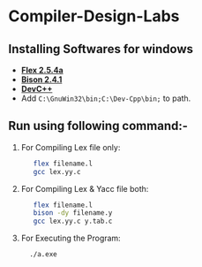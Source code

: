 # Compiler-Design-Labs
## Installing Softwares for windows
- **[Flex 2.5.4a](http://gnuwin32.sourceforge.net/downlinks/flex.php)**
- [**Bison 2.4.1**](http://downloads.sourceforge.net/gnuwin32/bison-2.4.1-setup.exe)
- [**DevC++**](http://sourceforge.net/projects/dev-cpp/files/Binaries/Dev-C%2B%2B%204.9.9.2/devcpp-4.9.9.2_setup.exe/download?use_mirror=switch "DevC++")
- Add `C:\GnuWin32\bin;C:\Dev-Cpp\bin;` to path.

## Run using following command:-
1. For Compiling Lex file only:
   ```bash
      flex filename.l
      gcc lex.yy.c
   ```
3. For Compiling Lex & Yacc file both:
   ```bash
      flex filename.l
      bison -dy filename.y
      gcc lex.yy.c y.tab.c
   ```
5. For Executing the Program:
    ```bash
      ./a.exe
    ```
